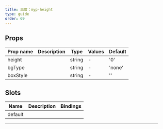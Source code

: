 ```yaml
---
title: 高度：myp-height
type: guide
order: 69
---
```


## Props

| Prop name | Description | Type   | Values | Default |
| --------- | ----------- | ------ | ------ | ------- |
| height    |             | string | -      | '0'     |
| bgType    |             | string | -      | 'none'  |
| boxStyle  |             | string | -      | ''      |

## Slots

| Name    | Description | Bindings |
| ------- | ----------- | -------- |
| default |             |          |

---
